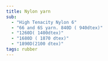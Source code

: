 ```yaml
---
title: Nylon yarn
sub:
  - "High Tenacity Nylon 6"
  - "66 and 6S yarn. 840D ( 940dtex)"
  - "1260D( 1400dtex)"
  - "1680D ( 1870 dtex)"
  - "1890D(2100 dtex)"
tags: rubber
---
```

